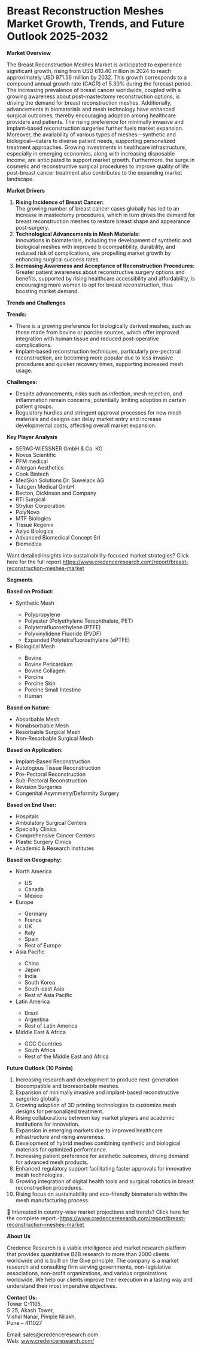 # Breast Reconstruction Meshes Market Growth, Trends, and Future Outlook 2025-2032


<p><strong>Market Overview</strong></p>
<p>The Breast Reconstruction Meshes Market is anticipated to experience significant growth, rising from USD 610.40 million in 2024 to reach approximately USD 971.56 million by 2032. This growth corresponds to a compound annual growth rate (CAGR) of 5.30% during the forecast period. The increasing prevalence of breast cancer worldwide, coupled with a growing awareness about post-mastectomy reconstruction options, is driving the demand for breast reconstruction meshes. Additionally, advancements in biomaterials and mesh technology have enhanced surgical outcomes, thereby encouraging adoption among healthcare providers and patients. The rising preference for minimally invasive and implant-based reconstruction surgeries further fuels market expansion. Moreover, the availability of various types of meshes&mdash;synthetic and biological&mdash;caters to diverse patient needs, supporting personalized treatment approaches. Growing investments in healthcare infrastructure, especially in emerging economies, along with increasing disposable income, are anticipated to support market growth. Furthermore, the surge in cosmetic and reconstructive surgical procedures to improve quality of life post-breast cancer treatment also contributes to the expanding market landscape.</p>
<p><strong>Market Drivers</strong></p>
<ol>
<li><strong> Rising Incidence of Breast Cancer:</strong><br /> The growing number of breast cancer cases globally has led to an increase in mastectomy procedures, which in turn drives the demand for breast reconstruction meshes to restore breast shape and appearance post-surgery.</li>
<li><strong> Technological Advancements in Mesh Materials:</strong><br /> Innovations in biomaterials, including the development of synthetic and biological meshes with improved biocompatibility, durability, and reduced risk of complications, are propelling market growth by enhancing surgical success rates.</li>
<li><strong> Increasing Awareness and Acceptance of Reconstruction Procedures:</strong><br /> Greater patient awareness about reconstructive surgery options and benefits, supported by rising healthcare accessibility and affordability, is encouraging more women to opt for breast reconstruction, thus boosting market demand.</li>
</ol>
<p><strong>Trends and Challenges</strong></p>
<p><strong>Trends:</strong></p>
<ul>
<li>There is a growing preference for biologically derived meshes, such as those made from bovine or porcine sources, which offer improved integration with human tissue and reduced post-operative complications.</li>
<li>Implant-based reconstruction techniques, particularly pre-pectoral reconstruction, are becoming more popular due to less invasive procedures and quicker recovery times, supporting increased mesh usage.</li>
</ul>
<p><strong>Challenges:</strong></p>
<ul>
<li>Despite advancements, risks such as infection, mesh rejection, and inflammation remain concerns, potentially limiting adoption in certain patient groups.</li>
<li>Regulatory hurdles and stringent approval processes for new mesh materials and designs can delay market entry and increase developmental costs, affecting overall market expansion.</li>
</ul>
<p><strong>Key Player Analysis</strong></p>
<ul>
<li>SERAG-WIESSNER GmbH &amp; Co. KG</li>
<li>Novus Scientific</li>
<li>PFM medical</li>
<li>Allergan Aesthetics</li>
<li>Cook Biotech</li>
<li>MedSkin Solutions Dr. Suwelack AG</li>
<li>Tutogen Medical GmbH</li>
<li>Becton, Dickinson and Company</li>
<li>RTI Surgical</li>
<li>Stryker Corporation</li>
<li>PolyNovo</li>
<li>MTF Biologics</li>
<li>Tissue Regenix</li>
<li>Aziyo Biologics</li>
<li>Advanced Biomedical Concept Srl</li>
<li>Biomedica</li>
</ul>
<p>Want detailed insights into sustainability-focused market strategies? Click here for the full report.<a href="https://www.credenceresearch.com/report/breast-reconstruction-meshes-market">https://www.credenceresearch.com/report/breast-reconstruction-meshes-market</a></p>
<p><strong>Segments</strong></p>
<p><strong>Based on Product:</strong></p>
<ul>
<li>Synthetic Mesh</li>
<ul>
<li>Polypropylene</li>
<li>Polyester (Polyethylene Terephthalate, PET)</li>
<li>Polytetrafluoroethylene (PTFE)</li>
<li>Polyvinylidene Fluoride (PVDF)</li>
<li>Expanded Polytetrafluoroethylene (ePTFE)</li>
</ul>
<li>Biological Mesh</li>
<ul>
<li>Bovine</li>
<li>Bovine Pericardium</li>
<li>Bovine Collagen</li>
<li>Porcine</li>
<li>Porcine Skin</li>
<li>Porcine Small Intestine</li>
<li>Human</li>
</ul>
</ul>
<p><strong>Based on Nature:</strong></p>
<ul>
<li>Absorbable Mesh</li>
<li>Nonabsorbable Mesh</li>
<li>Resorbable Surgical Mesh</li>
<li>Non-Resorbable Surgical Mesh</li>
</ul>
<p><strong>Based on Application:</strong></p>
<ul>
<li>Implant-Based Reconstruction</li>
<li>Autologous Tissue Reconstruction</li>
<li>Pre-Pectoral Reconstruction</li>
<li>Sub-Pectoral Reconstruction</li>
<li>Revision Surgeries</li>
<li>Congenital Asymmetry/Deformity Surgery</li>
</ul>
<p><strong>Based on End User:</strong></p>
<ul>
<li>Hospitals</li>
<li>Ambulatory Surgical Centers</li>
<li>Specialty Clinics</li>
<li>Comprehensive Cancer Centers</li>
<li>Plastic Surgery Clinics</li>
<li>Academic &amp; Research Institutes</li>
</ul>
<p><strong>Based on Geography:</strong></p>
<ul>
<li>North America</li>
<ul>
<li>US</li>
<li>Canada</li>
<li>Mexico</li>
</ul>
<li>Europe</li>
<ul>
<li>Germany</li>
<li>France</li>
<li>UK</li>
<li>Italy</li>
<li>Spain</li>
<li>Rest of Europe</li>
</ul>
<li>Asia Pacific</li>
<ul>
<li>China</li>
<li>Japan</li>
<li>India</li>
<li>South Korea</li>
<li>South-east Asia</li>
<li>Rest of Asia Pacific</li>
</ul>
<li>Latin America</li>
<ul>
<li>Brazil</li>
<li>Argentina</li>
<li>Rest of Latin America</li>
</ul>
<li>Middle East &amp; Africa</li>
<ul>
<li>GCC Countries</li>
<li>South Africa</li>
<li>Rest of the Middle East and Africa</li>
</ul>
</ul>
<p><strong>Future Outlook (10 Points)</strong></p>
<ol>
<li>Increasing research and development to produce next-generation biocompatible and bioresorbable meshes.</li>
<li>Expansion of minimally invasive and implant-based reconstructive surgeries globally.</li>
<li>Growing adoption of 3D printing technologies to customize mesh designs for personalized treatment.</li>
<li>Rising collaborations between key market players and academic institutions for innovation.</li>
<li>Expansion in emerging markets due to improved healthcare infrastructure and rising awareness.</li>
<li>Development of hybrid meshes combining synthetic and biological materials for optimized performance.</li>
<li>Increasing patient preference for aesthetic outcomes, driving demand for advanced mesh products.</li>
<li>Enhanced regulatory support facilitating faster approvals for innovative mesh technologies.</li>
<li>Growing integration of digital health tools and surgical robotics in breast reconstruction procedures.</li>
<li>Rising focus on sustainability and eco-friendly biomaterials within the mesh manufacturing process.</li>
</ol>
<p>📌 Interested in country-wise market projections and trends? Click here for the complete report.-<a href="https://www.credenceresearch.com/report/breast-reconstruction-meshes-market">https://www.credenceresearch.com/report/breast-reconstruction-meshes-market</a></p>
<p><strong>About Us</strong></p>
<p>Credence Research is a viable intelligence and market research platform that provides quantitative B2B research to more than 2000 clients worldwide and is built on the Give principle. The company is a market research and consulting firm serving governments, non-legislative associations, non-profit organizations, and various organizations worldwide. We help our clients improve their execution in a lasting way and understand their most imperative objectives.</p>
<p><strong>Contact Us:</strong><br /> Tower C-1105,<br /> S 25, Akash Tower,<br /> Vishal Nahar, Pimple Nilakh,<br /> Pune &ndash; 411027</p>
<p>Email: sales@credenceresearch.com<br /> Web: <a href="http://www.credenceresearch.com/">www.credenceresearch.com/</a></p>
